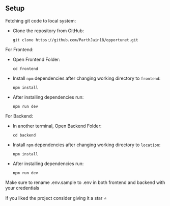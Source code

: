 ## <a name="setup" style="text-decoration: none;">Setup</a>

Fetching git code to local system:

- Clone the repository from GitHub:
    ```
    git clone https://github.com/ParthJain18/opportunet.git
    ```
    
For Frontend: 

- Open Frontend Folder:
    ```
    cd frontend
    ```
- Install `npm` dependencies after changing working directory to `frontend`: 
    ```
    npm install
    ```
- After installing dependencies run:
    ```
    npm run dev
    ```

For Backend: 

- In another terminal, Open Backend Folder:
    ```
    cd backend
    ```
- Install `npm` dependencies after changing working directory to `location`: 
    ```
    npm install
    ```
- After installing dependencies run:
    ```
    npm run dev
    ```

Make sure to rename .env.sample to .env in both frontend and backend with your credentials

If you liked the project consider giving it a star ⭐
